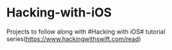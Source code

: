 # Hacking-with-iOS
Projects to follow along with #Hacking with iOS# tutorial series(https://www.hackingwithswift.com/read)
